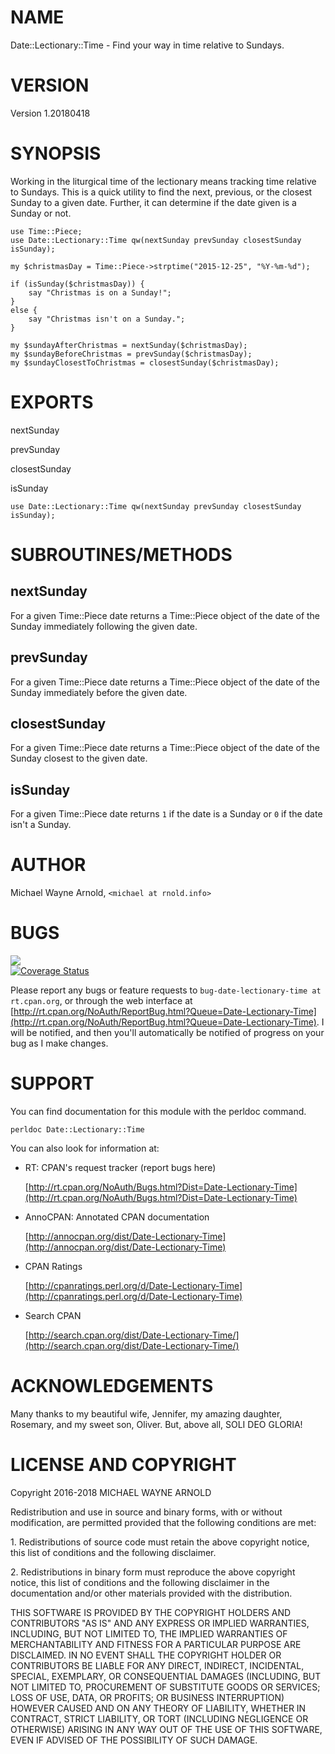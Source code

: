 # NAME

Date::Lectionary::Time - Find your way in time relative to Sundays.

# VERSION

Version 1.20180418

# SYNOPSIS

Working in the liturgical time of the lectionary means tracking time relative to Sundays.  This is a quick utility to find the next, previous, or the closest Sunday to a given date.  Further, it can determine if the date given is a Sunday or not.

    use Time::Piece;
    use Date::Lectionary::Time qw(nextSunday prevSunday closestSunday isSunday);

    my $christmasDay = Time::Piece->strptime("2015-12-25", "%Y-%m-%d");

    if (isSunday($christmasDay)) {
        say "Christmas is on a Sunday!";
    }
    else {
        say "Christmas isn't on a Sunday.";
    }

    my $sundayAfterChristmas = nextSunday($christmasDay);
    my $sundayBeforeChristmas = prevSunday($christmasDay);
    my $sundayClosestToChristmas = closestSunday($christmasDay);

# EXPORTS

nextSunday

prevSunday

closestSunday

isSunday

    use Date::Lectionary::Time qw(nextSunday prevSunday closestSunday isSunday);

# SUBROUTINES/METHODS

## nextSunday

For a given Time::Piece date returns a Time::Piece object of the date of the Sunday immediately following the given date.

## prevSunday

For a given Time::Piece date returns a Time::Piece object of the date of the Sunday immediately before the given date.

## closestSunday

For a given Time::Piece date returns a Time::Piece object of the date of the Sunday closest to the given date.

## isSunday

For a given Time::Piece date returns `1` if the date is a Sunday or `0` if the date isn't a Sunday.

# AUTHOR

Michael Wayne Arnold, `<michael at rnold.info>`

# BUGS

<div>
    <a href='https://travis-ci.org/marmanold/Date-Lectionary-Time'><img src='https://travis-ci.org/marmanold/Date-Lectionary-Time.svg?branch=master' /></a>
</div>

<div>
    <a href='https://coveralls.io/github/marmanold/Date-Lectionary-Time?branch=master'><img src='https://coveralls.io/repos/github/marmanold/Date-Lectionary-Time/badge.svg?branch=master' alt='Coverage Status' /></a>
</div>

Please report any bugs or feature requests to `bug-date-lectionary-time at rt.cpan.org`, or through
the web interface at [http://rt.cpan.org/NoAuth/ReportBug.html?Queue=Date-Lectionary-Time](http://rt.cpan.org/NoAuth/ReportBug.html?Queue=Date-Lectionary-Time).  I will be notified, and then you'll automatically be notified of progress on your bug as I make changes.

# SUPPORT

You can find documentation for this module with the perldoc command.

    perldoc Date::Lectionary::Time

You can also look for information at:

- RT: CPAN's request tracker (report bugs here)

    [http://rt.cpan.org/NoAuth/Bugs.html?Dist=Date-Lectionary-Time](http://rt.cpan.org/NoAuth/Bugs.html?Dist=Date-Lectionary-Time)

- AnnoCPAN: Annotated CPAN documentation

    [http://annocpan.org/dist/Date-Lectionary-Time](http://annocpan.org/dist/Date-Lectionary-Time)

- CPAN Ratings

    [http://cpanratings.perl.org/d/Date-Lectionary-Time](http://cpanratings.perl.org/d/Date-Lectionary-Time)

- Search CPAN

    [http://search.cpan.org/dist/Date-Lectionary-Time/](http://search.cpan.org/dist/Date-Lectionary-Time/)

# ACKNOWLEDGEMENTS

Many thanks to my beautiful wife, Jennifer, my amazing daughter, Rosemary, and my sweet son, Oliver.  But, above all, SOLI DEO GLORIA!

# LICENSE AND COPYRIGHT

Copyright 2016-2018 MICHAEL WAYNE ARNOLD

Redistribution and use in source and binary forms, with or without modification, are permitted provided that the following conditions are met:

1\. Redistributions of source code must retain the above copyright notice, this list of conditions and the following disclaimer.

2\. Redistributions in binary form must reproduce the above copyright notice, this list of conditions and the following disclaimer in the documentation and/or other materials provided with the distribution.

THIS SOFTWARE IS PROVIDED BY THE COPYRIGHT HOLDERS AND CONTRIBUTORS "AS IS" AND ANY EXPRESS OR IMPLIED WARRANTIES, INCLUDING, BUT NOT LIMITED TO, THE IMPLIED WARRANTIES OF MERCHANTABILITY AND FITNESS FOR A PARTICULAR PURPOSE ARE DISCLAIMED. IN NO EVENT SHALL THE COPYRIGHT HOLDER OR CONTRIBUTORS BE LIABLE FOR ANY DIRECT, INDIRECT, INCIDENTAL, SPECIAL, EXEMPLARY, OR CONSEQUENTIAL DAMAGES (INCLUDING, BUT NOT LIMITED TO, PROCUREMENT OF SUBSTITUTE GOODS OR SERVICES; LOSS OF USE, DATA, OR PROFITS; OR BUSINESS INTERRUPTION) HOWEVER CAUSED AND ON ANY THEORY OF LIABILITY, WHETHER IN CONTRACT, STRICT LIABILITY, OR TORT (INCLUDING NEGLIGENCE OR OTHERWISE) ARISING IN ANY WAY OUT OF THE USE OF THIS SOFTWARE, EVEN IF ADVISED OF THE POSSIBILITY OF SUCH DAMAGE.
